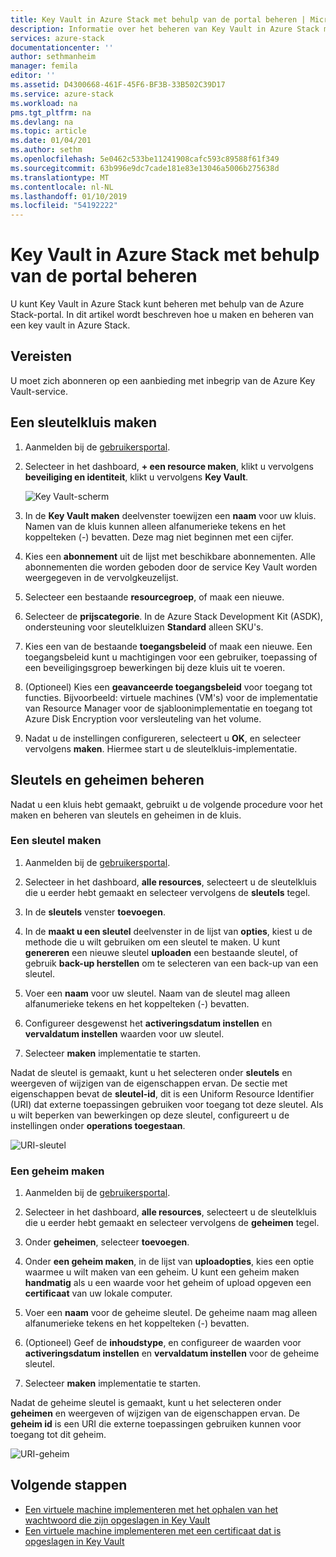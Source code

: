```yaml
---
title: Key Vault in Azure Stack met behulp van de portal beheren | Microsoft Docs
description: Informatie over het beheren van Key Vault in Azure Stack met behulp van de portal
services: azure-stack
documentationcenter: ''
author: sethmanheim
manager: femila
editor: ''
ms.assetid: D4300668-461F-45F6-BF3B-33B502C39D17
ms.service: azure-stack
ms.workload: na
pms.tgt_pltfrm: na
ms.devlang: na
ms.topic: article
ms.date: 01/04/201
ms.author: sethm
ms.openlocfilehash: 5e0462c533be11241908cafc593c89588f61f349
ms.sourcegitcommit: 63b996e9dc7cade181e83e13046a5006b275638d
ms.translationtype: MT
ms.contentlocale: nl-NL
ms.lasthandoff: 01/10/2019
ms.locfileid: "54192222"
---
```

# <a name="manage-key-vault-in-azure-stack-by-using-the-portal"></a>Key Vault in Azure Stack met behulp van de portal beheren

U kunt Key Vault in Azure Stack kunt beheren met behulp van de Azure Stack-portal. In dit artikel wordt beschreven hoe u maken en beheren van een key vault in Azure Stack.

## <a name="prerequisites"></a>Vereisten

U moet zich abonneren op een aanbieding met inbegrip van de Azure Key Vault-service.

## <a name="create-a-key-vault"></a>Een sleutelkluis maken

1. Aanmelden bij de [gebruikersportal](https://portal.local.azurestack.external).

2. Selecteer in het dashboard, **+ een resource maken**, klikt u vervolgens **beveiliging en identiteit**, klikt u vervolgens **Key Vault**.

    ![Key Vault-scherm](media/azure-stack-key-vault-manage-portal/image1.png)

3. In de **Key Vault maken** deelvenster toewijzen een **naam** voor uw kluis. Namen van de kluis kunnen alleen alfanumerieke tekens en het koppelteken (-) bevatten. Deze mag niet beginnen met een cijfer.

4. Kies een **abonnement** uit de lijst met beschikbare abonnementen. Alle abonnementen die worden geboden door de service Key Vault worden weergegeven in de vervolgkeuzelijst.

5. Selecteer een bestaande **resourcegroep**, of maak een nieuwe.

6. Selecteer de **prijscategorie**. In de Azure Stack Development Kit (ASDK), ondersteuning voor sleutelkluizen **Standard** alleen SKU's.

7. Kies een van de bestaande **toegangsbeleid** of maak een nieuwe. Een toegangsbeleid kunt u machtigingen voor een gebruiker, toepassing of een beveiligingsgroep bewerkingen bij deze kluis uit te voeren.

8. (Optioneel) Kies een **geavanceerde toegangsbeleid** voor toegang tot functies. Bijvoorbeeld: virtuele machines (VM's) voor de implementatie van Resource Manager voor de sjabloonimplementatie en toegang tot Azure Disk Encryption voor versleuteling van het volume.

9. Nadat u de instellingen configureren, selecteert u **OK**, en selecteer vervolgens **maken**. Hiermee start u de sleutelkluis-implementatie.

## <a name="manage-keys-and-secrets"></a>Sleutels en geheimen beheren

Nadat u een kluis hebt gemaakt, gebruikt u de volgende procedure voor het maken en beheren van sleutels en geheimen in de kluis.

### <a name="create-a-key"></a>Een sleutel maken

1. Aanmelden bij de [gebruikersportal](https://portal.local.azurestack.external).

2. Selecteer in het dashboard, **alle resources**, selecteert u de sleutelkluis die u eerder hebt gemaakt en selecteer vervolgens de **sleutels** tegel.

3. In de **sleutels** venster **toevoegen**.

4. In de **maakt u een sleutel** deelvenster in de lijst van **opties**, kiest u de methode die u wilt gebruiken om een sleutel te maken. U kunt **genereren** een nieuwe sleutel **uploaden** een bestaande sleutel, of gebruik **back-up herstellen** om te selecteren van een back-up van een sleutel.

5. Voer een **naam** voor uw sleutel. Naam van de sleutel mag alleen alfanumerieke tekens en het koppelteken (-) bevatten.

6. Configureer desgewenst het **activeringsdatum instellen** en **vervaldatum instellen** waarden voor uw sleutel.

7. Selecteer **maken** implementatie te starten.

Nadat de sleutel is gemaakt, kunt u het selecteren onder **sleutels** en weergeven of wijzigen van de eigenschappen ervan. De sectie met eigenschappen bevat de **sleutel-id**, dit is een Uniform Resource Identifier (URI) dat externe toepassingen gebruiken voor toegang tot deze sleutel. Als u wilt beperken van bewerkingen op deze sleutel, configureert u de instellingen onder **operations toegestaan**.

![URI-sleutel](media/azure-stack-key-vault-manage-portal/image4.png)

### <a name="create-a-secret"></a>Een geheim maken

1. Aanmelden bij de [gebruikersportal](https://portal.local.azurestack.external).

2. Selecteer in het dashboard, **alle resources**, selecteert u de sleutelkluis die u eerder hebt gemaakt en selecteer vervolgens de **geheimen** tegel.

3. Onder **geheimen**, selecteer **toevoegen**.

4. Onder **een geheim maken**, in de lijst van **uploadopties**, kies een optie waarmee u wilt maken van een geheim. U kunt een geheim maken **handmatig** als u een waarde voor het geheim of upload opgeven een **certificaat** van uw lokale computer.

5. Voer een **naam** voor de geheime sleutel. De geheime naam mag alleen alfanumerieke tekens en het koppelteken (-) bevatten.

6. (Optioneel) Geef de **inhoudstype**, en configureer de waarden voor **activeringsdatum instellen** en **vervaldatum instellen** voor de geheime sleutel.

7. Selecteer **maken** implementatie te starten.

Nadat de geheime sleutel is gemaakt, kunt u het selecteren onder **geheimen** en weergeven of wijzigen van de eigenschappen ervan. De **geheim id** is een URI die externe toepassingen gebruiken kunnen voor toegang tot dit geheim.

![URI-geheim](media/azure-stack-key-vault-manage-portal/image5.png)

## <a name="next-steps"></a>Volgende stappen

* [Een virtuele machine implementeren met het ophalen van het wachtwoord die zijn opgeslagen in Key Vault](azure-stack-key-vault-deploy-vm-with-secret.md)
* [Een virtuele machine implementeren met een certificaat dat is opgeslagen in Key Vault](azure-stack-key-vault-push-secret-into-vm.md)
